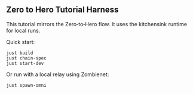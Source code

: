 ## Zero to Hero Tutorial Harness

This tutorial mirrors the Zero‑to‑Hero flow. It uses the kitchensink runtime for local runs.

Quick start:

```
just build
just chain-spec
just start-dev
```

Or run with a local relay using Zombienet:

```
just spawn-omni
```


